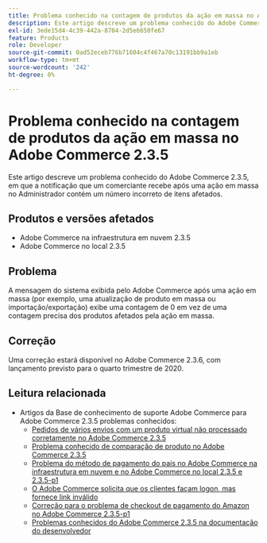 ```yaml
---
title: Problema conhecido na contagem de produtos da ação em massa no Adobe Commerce 2.3.5
description: Este artigo descreve um problema conhecido do Adobe Commerce 2.3.5, em que a notificação que um comerciante recebe após uma ação em massa no Administrador contém um número incorreto de itens afetados.
exl-id: 3ede15d4-4c39-442a-8784-2d5e6650fe67
feature: Products
role: Developer
source-git-commit: 0ad52eceb776b71604c4f467a70c13191bb9a1eb
workflow-type: tm+mt
source-wordcount: '242'
ht-degree: 0%

---
```


# Problema conhecido na contagem de produtos da ação em massa no Adobe Commerce 2.3.5

Este artigo descreve um problema conhecido do Adobe Commerce 2.3.5, em que a notificação que um comerciante recebe após uma ação em massa no Administrador contém um número incorreto de itens afetados.

## Produtos e versões afetados

* Adobe Commerce na infraestrutura em nuvem 2.3.5
* Adobe Commerce no local 2.3.5

## Problema

A mensagem do sistema exibida pelo Adobe Commerce após uma ação em massa (por exemplo, uma atualização de produto em massa ou importação/exportação) exibe uma contagem de 0 em vez de uma contagem precisa dos produtos afetados pela ação em massa.

## Correção

Uma correção estará disponível no Adobe Commerce 2.3.6, com lançamento previsto para o quarto trimestre de 2020.

## Leitura relacionada

* Artigos da Base de conhecimento de suporte Adobe Commerce para Adobe Commerce 2.3.5 problemas conhecidos:
   * [Pedidos de vários envios com um produto virtual não processado corretamente no Adobe Commerce 2.3.5](/help/troubleshooting/miscellaneous/magento-2-3-5-known-issue-virtual-product-multi-ship-orders.md)
   * [Problema conhecido de comparação de produto no Adobe Commerce 2.3.5](/help/troubleshooting/storefront/product-comparison-known-issue-in-magento-2-3-5.md)
   * [Problema do método de pagamento do país no Adobe Commerce na infraestrutura em nuvem e no Adobe Commerce no local 2.3.5 e 2.3.5-p1](/help/troubleshooting/known-issues-patches-attached/magento-2-3-5-2-3-5-p1-patch-country-payment-issue.md)
   * [O Adobe Commerce solicita que os clientes façam logon, mas fornece link inválido](/help/troubleshooting/known-issues-patches-attached/magento-prompts-customers-log-in-invalid-link.md)
   * [Correção para o problema de checkout de pagamento do Amazon no Adobe Commerce 2.3.5-p1](/help/troubleshooting/payments/patch-for-amazon-pay-checkout-issue-in-magento-2-3-5-p1.md)
   * [Problemas conhecidos do Adobe Commerce 2.3.5 na documentação do desenvolvedor](https://devdocs.magento.com/guides/v2.3/release-notes/release-notes-2-3-5-commerce.html#known-issues)
